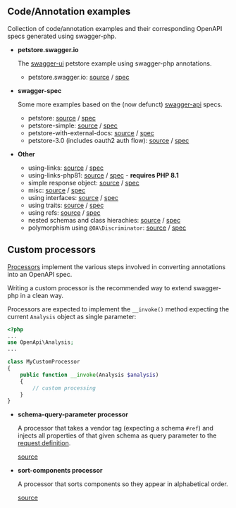 ## Code/Annotation examples

Collection of code/annotation examples and their corresponding OpenAPI specs generated using swagger-php.

* **petstore.swagger.io**

  The [swagger-ui](http://petstore.swagger.io/) petstore example using swagger-php annotations.

  * petstore.swagger.io: [source](petstore.swagger.io) / [spec](petstore.swagger.io/petstore.swagger.io.yaml)


* **swagger-spec**

  Some more examples based on the (now defunct) [swagger-api](https://github.com/swagger-api/) specs.

  * petstore: [source](swagger-spec/petstore) / [spec](swagger-spec/petstore/petstore.yaml)
  * petstore-simple: [source](swagger-spec/petstore-simple)
    / [spec](swagger-spec/petstore-simple/petstore-simple.yaml)
  * petstore-with-external-docs: [source](swagger-spec/petstore-with-external-docs)
    / [spec](swagger-spec/petstore-with-external-docs/petstore-with-external-docs.yaml)
  * petstore-3.0 (includes oauth2 auth flow): [source](petstore-3.0) / [spec](openapi-spec/petstore-3.0.yaml)


* **Other**

  * using-links: [source](using-links) / [spec](using-links/using-links.yaml)
  * using-links-php81: [source](using-links-php81) / [spec](using-links-php81/using-links-php81.yaml) - **requires PHP 8.1**
  * simple response object: [source](example-object) / [spec](example-object/example-object.yaml)
  * misc: [source](misc) / [spec](misc/misc.yaml)
  * using interfaces: [source](using-interfaces) / [spec](using-interfaces/using-interfaces.yaml)
  * using traits: [source](using-traits) / [spec](using-traits/using-traits.yaml)
  * using refs: [source](using-refs) / [spec](using-refs/using-refs.yaml) 
  * nested schemas and class hierachies: [source](nesting) / [spec](nesting/nesting.yaml)
  * polymorphism using `@OA\Discriminator`: [source](polymorphism) / [spec](polymorphism/polymorphism.yaml)
  

## Custom processors

[Processors](../src/Processors) implement the various steps involved in converting annotations into an OpenAPI spec.

Writing a custom processor is the recommended way to extend swagger-php in a clean way.

Processors are expected to implement the `__invoke()` method expecting the current `Analysis` object as single parameter:

```php
<?php
...
use OpenApi\Analysis;
...

class MyCustomProcessor
{
    public function __invoke(Analysis $analysis)
    {
        // custom processing    
    }
}
``` 

* **schema-query-parameter processor**

  A processor that takes a vendor tag (expecting a schema `#ref`) and injects all properties of that given schema as
  query parameter to the [request definition](processors/schema-query-parameter/app/ProductController.php).

  [source](processors/schema-query-parameter)

* **sort-components processor**

  A processor that sorts components so they appear in alphabetical order. 

  [source](processors/sort-components)
